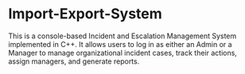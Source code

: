 # Import-Export-System
This is a console-based Incident and Escalation Management System implemented in C++. It allows users to log in as either an Admin or a Manager to manage organizational incident cases, track their actions, assign managers, and generate reports.
